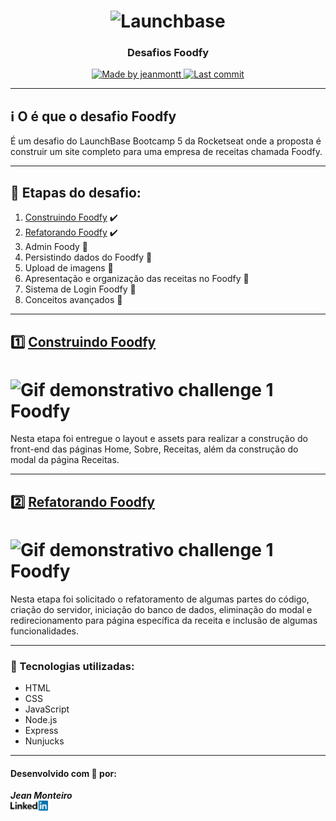 <h1 align="center">
    <img alt="Launchbase" src="https://storage.googleapis.com/golden-wind/bootcamp-launchbase/logo.png" width="400px" />
</h1>

<h3 align="center">
  Desafios Foodfy
</h3>

<p align="center">

  <a href="https://github.com/jeanmontt">
    <img alt="Made by jeanmontt" src="https://img.shields.io/badge/made%20by-jeanmontt-blue">
  </a>

  <a href="https://github.com/jeanmontt/foodfy/commits/master" >
    <img alt="Last commit" src="https://img.shields.io/github/last-commit/jeanmontt/foodfy">
  </a>

</p>

---

## ℹ️ O é que o desafio Foodfy

É um desafio do LaunchBase Bootcamp 5 da Rocketseat onde a proposta é construir um site completo para uma empresa de receitas chamada Foodfy.

---

## 📑️ Etapas do desafio:

1. [Construindo Foodfy](https://github.com/jeanmontt/foodfy/tree/master/01_challenge-building-foodfy) ✔️
2. [Refatorando Foodfy](https://github.com/jeanmontt/foodfy/tree/master/02_challenge-refactoring-foodfy) ✔️
3. Admin Foody 🚧️
4. Persistindo dados do Foodfy 🚧️
5. Upload de imagens 🚧️
6. Apresentação e organização das receitas no Foodfy 🚧️
7. Sistema de Login Foodfy 🚧️
8. Conceitos avançados 🚧️

---

## 1️⃣️ [Construindo Foodfy](https://github.com/jeanmontt/foodfy/tree/master/01_challenge-building-foodfy)

<h1>
<img src="assets/foodfy1.gif" alt="Gif demonstrativo challenge 1 Foodfy">
</h1>

Nesta etapa foi entregue o layout e assets para realizar a construção do front-end das páginas Home, Sobre, Receitas, além da construção do modal da página Receitas.

---

## 2️⃣️ [Refatorando Foodfy](https://github.com/jeanmontt/foodfy/tree/master/02_challenge-refactoring-foodfy)

<h1>
<img src="assets/foodfy2.gif" alt="Gif demonstrativo challenge 1 Foodfy">
</h1>

Nesta etapa foi solicitado o refatoramento de algumas partes do código, criação do servidor, iniciação do banco de dados, eliminação do modal e redirecionamento para página específica da receita e inclusão de algumas funcionalidades.

---

### 🚀️ Tecnologias utilizadas:

- HTML
- CSS
- JavaScript
- Node.js
- Express
- Nunjucks

---

#### Desenvolvido com 💙️ por:

***Jean Monteiro*** 
<br/> 
<a href="https://www.linkedin.com/in/jeanmont/">
<img src="https://raw.githubusercontent.com/jeanmontt/NLW-1.0/master/public/assets/linkedin.png">
</a>